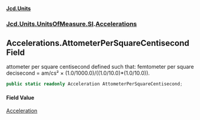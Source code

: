 #### [Jcd.Units](index 'index')
### [Jcd.Units.UnitsOfMeasure.SI](Jcd.Units.UnitsOfMeasure.SI 'Jcd.Units.UnitsOfMeasure.SI').[Accelerations](Accelerations 'Jcd.Units.UnitsOfMeasure.SI.Accelerations')

## Accelerations.AttometerPerSquareCentisecond Field

attometer per square centisecond defined such that: femtometer per square decisecond = am/cs² ×
(1.0/1000.0)/((1.0/10.0)*(1.0/10.0)).

```csharp
public static readonly Acceleration AttometerPerSquareCentisecond;
```

#### Field Value
[Acceleration](Acceleration 'Jcd.Units.UnitTypes.Acceleration')
